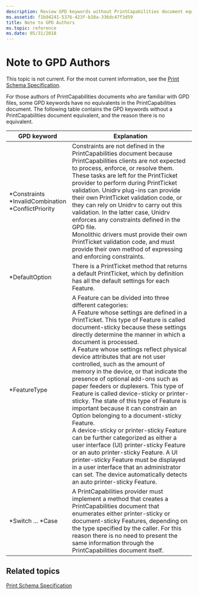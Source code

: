 ```yaml
---
description: Review GPD keywords without PrintCapabilities document equivalents. This topic isn't current. For the most current information, see the Print Schema Specification.
ms.assetid: f1b94241-5376-423f-b10a-336dc47f3d59
title: Note to GPD Authors
ms.topic: reference
ms.date: 05/31/2018
---
```


# Note to GPD Authors

This topic is not current. For the most current information, see the [Print Schema Specification](https://download.microsoft.com/download/D/E/C/DECA6E6B-3E81-48E7-B7EF-6D92A547D03C/print-schema-spec-2-0.zip).

For those authors of PrintCapabilities documents who are familiar with GPD files, some GPD keywords have no equivalents in the PrintCapabilities document. The following table contains the GPD keywords without a PrintCapabilities document equivalent, and the reason there is no equivalent.



| GPD keyword                                                                            | Explanation                                                                                                                                                                                                                                                                                                                                                                                                                                                                                                                                                                                                                                                                                                                                                                                                                                                                                                                                                                                                                                               |
|----------------------------------------------------------------------------------------|-----------------------------------------------------------------------------------------------------------------------------------------------------------------------------------------------------------------------------------------------------------------------------------------------------------------------------------------------------------------------------------------------------------------------------------------------------------------------------------------------------------------------------------------------------------------------------------------------------------------------------------------------------------------------------------------------------------------------------------------------------------------------------------------------------------------------------------------------------------------------------------------------------------------------------------------------------------------------------------------------------------------------------------------------------------|
| \*Constraints<br/> \*InvalidCombination<br/> \*ConflictPriority<br/> | Constraints are not defined in the PrintCapabilities document because PrintCapabilities clients are not expected to process, enforce, or resolve them. These tasks are left for the PrintTicket provider to perform during PrintTicket validation. Unidrv plug-ins can provide their own PrintTicket validation code, or they can rely on Unidrv to carry out this validation. In the latter case, Unidrv enforces any constraints defined in the GPD file.<br/> Monolithic drivers must provide their own PrintTicket validation code, and must provide their own method of expressing and enforcing constraints.<br/>                                                                                                                                                                                                                                                                                                                                                                                                                       |
| \*DefaultOption<br/>                                                             | There is a PrintTicket method that returns a default PrintTicket, which by definition has all the default settings for each Feature.<br/>                                                                                                                                                                                                                                                                                                                                                                                                                                                                                                                                                                                                                                                                                                                                                                                                                                                                                                           |
| \*FeatureType<br/>                                                               | A Feature can be divided into three different categories:<br/> A Feature whose settings are defined in a PrintTicket. This type of Feature is called document-sticky because these settings directly determine the manner in which a document is processed.<br/> A Feature whose settings reflect physical device attributes that are not user controlled, such as the amount of memory in the device, or that indicate the presence of optional add-ons such as paper feeders or duplexers. This type of Feature is called device-sticky or printer-sticky. The state of this type of Feature is important because it can constrain an Option belonging to a document-sticky Feature.<br/> A device-sticky or printer-sticky Feature can be further categorized as either a user interface (UI) printer-sticky Feature or an auto printer-sticky Feature. A UI printer-sticky Feature must be displayed in a user interface that an administrator can set. The device automatically detects an auto printer-sticky Feature.<br/> |
| \*Switch ... \*Case<br/>                                                         | A PrintCapabilities provider must implement a method that creates a PrintCapabilities document that enumerates either printer-sticky or document-sticky Features, depending on the type specified by the caller. For this reason there is no need to present the same information through the PrintCapabilities document itself.<br/>                                                                                                                                                                                                                                                                                                                                                                                                                                                                                                                                                                                                                                                                                                               |



 

## Related topics

<dl> <dt>

[Print Schema Specification](https://download.microsoft.com/download/D/E/C/DECA6E6B-3E81-48E7-B7EF-6D92A547D03C/print-schema-spec-2-0.zip)
</dt> </dl>

 

 





